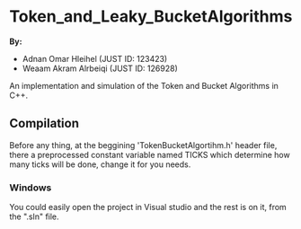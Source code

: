 # Token_and_Leaky_BucketAlgorithms

**By:**
- Adnan Omar Hleihel (JUST ID: 123423)
- Weaam Akram Alrbeiqi (JUST ID: 126928)

An implementation and simulation of the Token and Bucket Algorithms in C++.

## Compilation
Before any thing, at the beggining 'TokenBucketAlgortihm.h' header file, there a preprocessed constant variable named TICKS which determine how many ticks will be done, change it for you needs.
### Windows
You could easily open the project in Visual studio and the rest is on it, from the ".sln" file.

